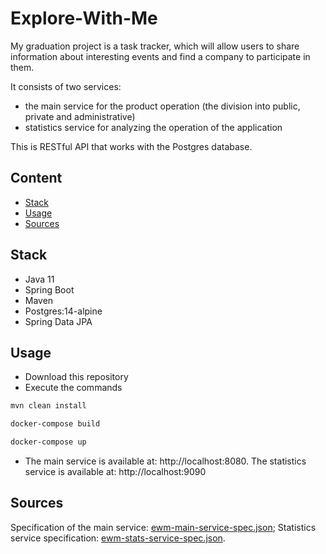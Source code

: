 # Explore-With-Me
My graduation project is a task tracker, which will allow users to share information about 
interesting events and find a company to participate in them.

It consists of two services:
- the main service for the product operation (the division into public, private and administrative)
- statistics service for analyzing the operation of the application

This is RESTful API that works with the Postgres database.

## Content
- [Stack](#stack)
- [Usage](#usage)
- [Sources](#sources)

## Stack
- Java 11
- Spring Boot
- Maven
- Postgres:14-alpine
- Spring Data JPA

## Usage
- Download this repository
- Execute the commands
```sh
mvn clean install
```
```sh
docker-compose build
```
```sh
docker-compose up
```
- The main service is available at: http://localhost:8080.
The statistics service is available at: http://localhost:9090

## Sources
Specification of the main service: [ewm-main-service-spec.json](ewm-main-service-spec.json);
Statistics service specification: [ewm-stats-service-spec.json](ewm-stats-service-spec.json).
